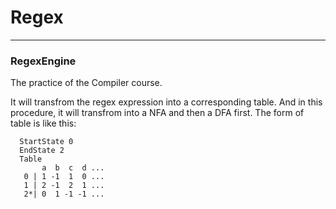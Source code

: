 # Regex
---
### RegexEngine ###

The practice of the Compiler course.

It will transfrom the regex expression into a corresponding table.
And in this procedure, it will transfrom into a NFA and then a DFA first.
The form of table is like this:

```
  StartState 0
  EndState 2
  Table
       a  b  c  d ...
   0 | 1 -1  1  0 ...
   1 | 2 -1  2  1 ...
   2*| 0  1 -1 -1 ...
```
